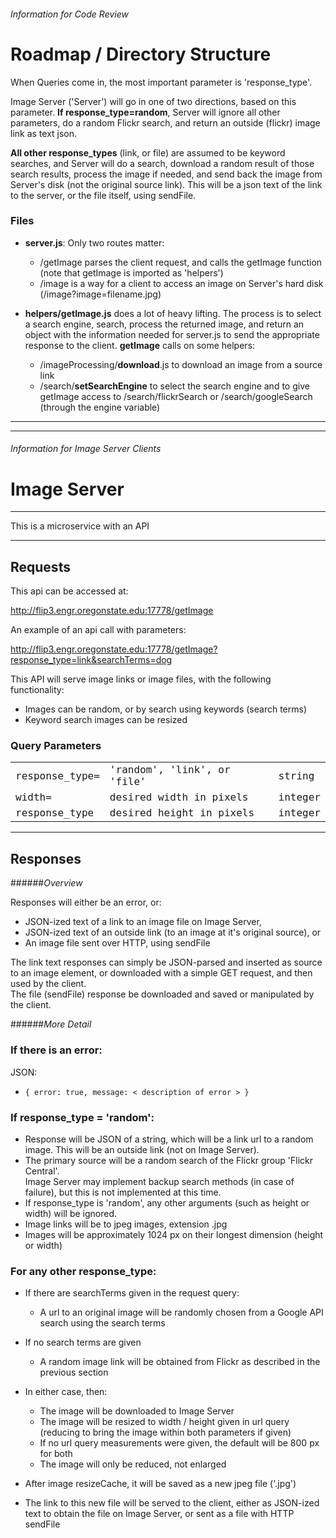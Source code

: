 ###### Information for Code Review

# Roadmap / Directory Structure

When Queries come in, the most important parameter is 'response_type'.  

Image Server ('Server')
will go in one of two directions, based on this parameter.  **If response_type=random**,
Server will ignore all other parameters, do a random Flickr search, and return an outside (flickr)
image link as text json.  

**All other response_types** (link, or file) are assumed to be 
keyword searches, and Server will do a search, download a random result of those search results,
process the image if needed, and send back the image from Server's disk (not the original
source link).  This will be a json text of the link to the server, or the file itself, using sendFile.

### Files
- **server.js**: Only two routes matter:
  - /getImage parses the client request, and calls the getImage function (note that getImage is imported as 'helpers')
  - /image is a way for a client to access an image on Server's hard disk (/image?image=filename.jpg)

- **helpers/getImage.js** does a lot of heavy lifting.  The process is to select a search engine, search, process the
returned image, and return an object with the information needed for server.js to send the 
appropriate response to the client.  **getImage** calls on some helpers:
  - /imageProcessing/**download**.js to download an image from a source link
  - /search/**setSearchEngine** to select the search engine and to give getImage access to /search/flickrSearch or /search/googleSearch (through the engine variable)

---
---
###### Information for Image Server Clients
# Image Server

---

This is a microservice with an API

---

## Requests

This api can be accessed at:

http://flip3.engr.oregonstate.edu:17778/getImage

An example of an api call with parameters:

http://flip3.engr.oregonstate.edu:17778/getImage?response_type=link&searchTerms=dog

This API will serve image links or image files, with the following functionality:

- Images can be random, or by search using keywords (search terms)
- Keyword search images can be resized

### Query Parameters

<table>

<tr>
<td style="font-family: 'Andale Mono',monospace">
response_type=
</td>
<td style="font-family: 'Andale Mono',monospace">
'random', 'link', or 'file'
</td>
<td style="font-family: 'Andale Mono',monospace">
string
</td>
</tr>

<tr>
<td style="font-family: 'Andale Mono',monospace">
width=
</td>
<td style="font-family: 'Andale Mono',monospace">
desired width in pixels
</td>
<td style="font-family: 'Andale Mono',monospace">
integer
</td>
</tr>

<tr>
<td style="font-family: 'Andale Mono',monospace">
response_type
</td>
<td style="font-family: 'Andale Mono',monospace">
desired height in pixels
</td>
<td style="font-family: 'Andale Mono',monospace">
integer
</td>
</tr>

</table>

---
## Responses

######*Overview*

Responses will either be an error, or:
- JSON-ized text of a link to an image file on Image Server,
- JSON-ized text of an outside link (to an image at it's original source), or
- An image file sent over HTTP, using sendFile

The link text responses can simply be JSON-parsed and inserted as source to an image
element, or downloaded with a simple GET request, and then used by the client.  
The file (sendFile) response be downloaded and saved or manipulated by the client.

######*More Detail*

### If there is an error:

JSON:
- `{ error: true, message: < description of error > }`

### If response_type = 'random':

- Response will be JSON of a string, which will be a link url to a random image.
This will be an outside link (not on Image Server).  
- The primary source will be a random search of the Flickr group 'Flickr Central'.  
Image Server may implement backup search methods (in case of failure), but this 
is not implemented at this
time.  
- If response_type is 'random', any other arguments (such as height or width)
will be ignored.
- Image links will be to jpeg images, extension .jpg
- Images will be approximately 1024 px on their longest dimension (height or width)

### For any other response_type:

- If there are searchTerms given in the request query:
  - A url to an original image will be randomly chosen from a Google API search
using the search terms
- If no search terms are given
  - A random image link will be obtained from Flickr as described in the previous section

- In either case, then:
  - The image will be downloaded to Image Server
  - The image will be resized to width / height given in url query 
(reducing to bring the image within both parameters if given)
  - If no url query measurements were given, the default will be 800 px for both
  - The image will only be reduced, not enlarged
- After image resizeCache, it will be saved as a new jpeg file ('.jpg')
- The link to this new file will be served to the client, either as JSON-ized text
to obtain the file on Image Server, or sent as a file with HTTP sendFile





